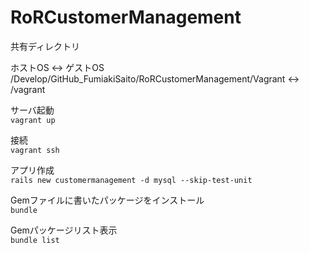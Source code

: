 # RoRCustomerManagement

共有ディレクトリ

ホストOS ↔ ゲストOS  
/Develop/GitHub_FumiakiSaito/RoRCustomerManagement/Vagrant ↔ /vagrant

サーバ起動  
`vagrant up`

接続  
`vagrant ssh`

アプリ作成  
`rails new customermanagement -d mysql --skip-test-unit`

Gemファイルに書いたパッケージをインストール    
`bundle`

Gemパッケージリスト表示  
`bundle list`


